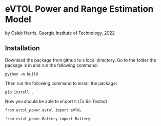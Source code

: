 # eVTOL Power and Range Estimation Model
by Caleb Harris, Georgia Institute of Technology, 2022

## Installation
Download the package from github to a local directory. Go to the folder
the package is in and run the following command:

```python -m build```

Then run the following command to install the package:

```pip install .```

Now you should be able to import it (*To Be Tested*)

```from evtol_power.evtol import eVTOL```

```from evtol_power.Battery import Battery```

